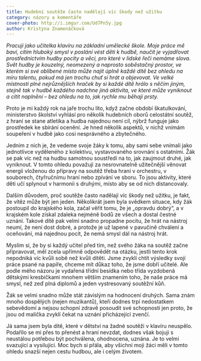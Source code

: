```yaml
---
title: Hudební soutěže často nadělají víc škody než užitku
category: názory a komentáře
cover-photo: http://i.imgur.com/Ud7Pn5y.jpg
author: Kristýna Znamenáčková
---
```


*Pracuji jako učitelka klavíru na základní umělecké škole. Moje práce mě baví, cítím hluboký smysl v poslání vést děti k hudbě, naučit je vyjadřovat prostřednictvím hudby pocity a věci, pro které v lidské řeči nemáme slova. Svět hudby je kouzelný, neomezený a naprosto soběstačný prostor, ve kterém si své oblíbené místo může najít úplně každé dítě bez ohledu na míru talentu, pokud má jen trochu chuť si hrát a objevovat. Ve velké místnosti plné nejrůznějších hraček by si každé dítě hrálo s něčím jiným, stejně tak v hudbě každého nadchne jiná aktivita, ve které může vyniknout a cítit naplnění – bez ohledu na to, jak rychle mu běhají prsty.*

Proto je mi každý rok na jaře trochu líto, když začne období škatulkování, ministerstvo školství vyhlásí pro několik hudebních oborů celostátní soutěž, z hraní se stane atletika a hudba najednou není cíl, nýbrž funguje jako prostředek ke sbírání ocenění. Je hned několik aspektů, v nichž vnímám soupeření v hudbě jako cosi nesprávného a zbytečného.

Jedním z nich je, že vedeme svoje žáky k tomu, aby sami sebe vnímali jako jednotlivce vyděleného z kolektivu, vystavovaného srovnání s ostatními. Žák se pak víc než na hudbu samotnou soustředí na to, jak zaujmout druhé, jak vyniknout. V tomto ohledu považuji za nesrovnatelně užitečnější věnovat energii vloženou do přípravy na soutěž třeba hraní v orchestru, v souborech, čtyřručnímu hraní nebo zpívání ve sboru. To jsou aktivity, které děti učí splynout v harmonii s druhými, místo aby se od nich distancovaly.

Dalším důvodem, proč soutěže často nadělají víc škody než užitku, je fakt, že vítěz může být jen jeden. Několikrát jsem byla svědkem situace, kdy žák postoupil do krajského kola, začal věřit tomu, že je „opravdu dobrý“, a v krajském kole získal zdaleka nejméně bodů ze všech a dostal čestné uznání. Takové dítě pak velmi snadno propadne pocitu, že hrát na nástroj neumí, že není dost dobré, a protože je už lapené v pavučině chválení a oceňování, má najednou pocit, že nemá smysl dál na nástroj hrát.

Myslím si, že by si každý učitel před tím, než svého žáka na soutěž začne připravovat, měl zcela upřímně odpovědět na otázku, jestli tento krok nepodniká víc kvůli sobě než kvůli dítěti. Jsme zvyklí chtít výsledky svojí práce psané na papíře, chceme mít důkaz toho, že jsme dobří učitelé. Ale podle mého názoru je vydařená třídní besídka nebo třída vyzdobená dětskými kresbičkami mnohem větším znamením toho, že naše práce má smysl, než zeď plná diplomů a jeden vystresovaný soutěžní kůň.

Žák se velmi snadno může stát závislým na hodnocení druhých. Sama znám mnoho dospělých (nejen muzikantů), kteří dodnes trpí nedostatkem sebevědomí a nejsou schopní zdravě posoudit své schopnosti jen proto, že jsou od malička zvyklí čekat na uznání přicházející zvenčí.

Já sama jsem byla dítě, které v dětství na žadné soutěži v klavíru neuspělo. Podařilo se mi přes to přenést a hraní nevzdat, dodnes však bojuji s neustálou potřebou být pochválena, ohodnocena, uznána. Je to velmi svazující a vysilující. Moc bych si přála, aby všichni moji žáci měli v tomto ohledu snazší nejen cestu hudbou, ale i celým životem.
